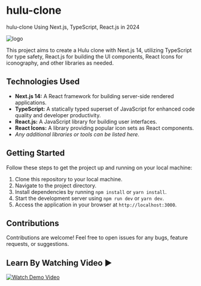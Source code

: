 # hulu-clone
hulu-clone Using Next.js, TypeScript, React.js in 2024

![logo](https://github.com/EasyCodingTutorial/hulu/assets/84335112/c8a2afed-ab33-4123-98af-7825b1375d1b)




This project aims to create a Hulu clone with Next.js 14, utilizing TypeScript for type safety, React.js for building the UI components, React Icons for iconography, and other libraries as needed.

## Technologies Used
- **Next.js 14:** A React framework for building server-side rendered applications.
- **TypeScript:** A statically typed superset of JavaScript for enhanced code quality and developer productivity.
- **React.js:** A JavaScript library for building user interfaces.
- **React Icons:** A library providing popular icon sets as React components.
- *Any additional libraries or tools can be listed here.*

## Getting Started
Follow these steps to get the project up and running on your local machine:

1. Clone this repository to your local machine.
2. Navigate to the project directory.
3. Install dependencies by running `npm install` or `yarn install`.
4. Start the development server using `npm run dev` or `yarn dev`.
5. Access the application in your browser at `http://localhost:3000`.

## Contributions
Contributions are welcome! Feel free to open issues for any bugs, feature requests, or suggestions.

## Learn By Watching Video ▶️
[![Watch Demo Video](https://img.youtube.com/vi/4U_0rWB6wgo/maxresdefault.jpg)](https://www.youtube.com/watch?v=4U_0rWB6wgo)
